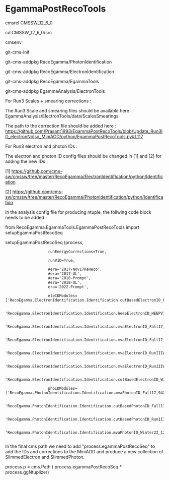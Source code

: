 # EgammaPostRecoTools

cmsrel CMSSW_12_6_0

cd CMSSW_12_6_0/src

cmsenv

git-cms-init

git-cms-addpkg RecoEgamma/PhotonIdentification

git-cms-addpkg RecoEgamma/ElectronIdentification

git-cms-addpkg RecoEgamma/EgammaTools

git-cms-addpkg EgammaAnalysis/ElectronTools

For Run3 Scales + smearing corrections :

The Run3 Scale and smearing files should be available here : EgammaAnalysis/ElectronTools/data/ScalesSmearings

The path to the correction file should be added here : https://github.com/Prasant1993/EgammaPostRecoTools/blob/Update_Run3ID_electronNoIso_MiniAOD/python/EgammaPostRecoTools.py#L117


For Run3 electron and photon IDs : 

The electron and photon ID config files should be changed in [1] and [2] for adding the new IDs :

[1] https://github.com/cms-sw/cmssw/tree/master/RecoEgamma/ElectronIdentification/python/Identification

[2] https://github.com/cms-sw/cmssw/tree/master/RecoEgamma/PhotonIdentification/python/Identification

In the analysis config file for producing ntuple, the follwing code block needs to be added :
                                                                                                              
from RecoEgamma.EgammaTools.EgammaPostRecoTools import setupEgammaPostRecoSeq

setupEgammaPostRecoSeq (process,

                       runEnergyCorrections=True,
		       
                       runVID=True,
		       
                       #era='2017-Nov17ReReco',                                                                                                                                                                    
                       #era='2017-UL',                                                                                                                                                                             
                       #era='2018-Prompt',                                                                                                                                                                         
                       #era='2018-UL',                                                                                                                                                                             
                       era='2022-Prompt',
		       
                       eleIDModules=['RecoEgamma.ElectronIdentification.Identification.cutBasedElectronID_Fall17_94X_V2_cff',

				     'RecoEgamma.ElectronIdentification.Identification.heepElectronID_HEEPV70_cff',
					
                                     'RecoEgamma.ElectronIdentification.Identification.mvaElectronID_Fall17_iso_V2_cff',
					
                                     'RecoEgamma.ElectronIdentification.Identification.mvaElectronID_Fall17_noIso_V2_cff',
					
                                     'RecoEgamma.ElectronIdentification.Identification.mvaElectronID_RunIIIWinter22_iso_V1_cff',
					
                                     'RecoEgamma.ElectronIdentification.Identification.mvaElectronID_RunIIIWinter22_noIso_V1_cff',
					
                                     'RecoEgamma.ElectronIdentification.Identification.cutBasedElectronID_Winter22_122X_V1_cff'],
					
                       phoIDModules=['RecoEgamma.PhotonIdentification.Identification.mvaPhotonID_Fall17_94X_V2_cff',
		       
                                     'RecoEgamma.PhotonIdentification.Identification.cutBasedPhotonID_Fall17_94X_V2_cff',
				     
                                     'RecoEgamma.PhotonIdentification.Identification.cutBasedPhotonID_RunIIIWinter22_122X_V1_cff',
				     
                                     'RecoEgamma.PhotonIdentification.Identification.mvaPhotonID_Winter22_122X_V1_cff']
                       )





In the final cms path we need to add "process.egammaPostRecoSeq" to add the IDs and corrections to the MiniAOD and produce a new collection of SlimmedElectron and SlimmedPhoton.

process.p = cms.Path ( process.egammaPostRecoSeq * process.ggNtuplizer)
